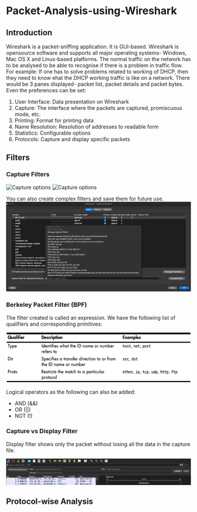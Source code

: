 # Packet-Analysis-using-Wireshark

## Introduction
Wireshark is a packet-sniffing application. It is GUI-based. Wireshark is opensource software and supports all major operating systems- Windows, Mac OS X and Linux-based platforms. 
The normal traffic on the network has to be analysed to be able to recognise if there is a problem in traffic flow. For example: If one has to solve problems related to working of DHCP, then they need to know ehat the DHCP working traffic is like on a network.
There would be 3 panes displayed- packet list, packet details and packet bytes. Even the preferences can be set:

1. User Interface: Data presentation on Wireshark
2. Capture: The interface where the packets are captured, promiscuous mode, etc.
3. Printing: Format for printing data
4. Name Resolution: Resolution of addresses to readable form
5. Statistics: Configurable options
6. Protocols: Capture and display specific packets

## Filters

### Capture Filters

![Capture options](/Images/capture_filters_input.png)
![Capture options](/Images/capture_filters_output.png)




You can also create complex filters and save them for future use.
![user-defined_filters](/Images/user-defined_filters.png)



### Berkeley Packet Filter (BPF)
The filter created is called an expression. We have the following list of qualifiers and corresponding primitives:

![List](/Images/qualifiers_primitives.png)

Logical operators as the following can also be added:
* AND (&&)
* OR (||)
* NOT (!)

### Capture vs Display Filter
Display filter shows only the packet without losing all the data in the capture file. 

![Display filter pane](/Images/display_filter_pane.png)



## Protocol-wise Analysis
